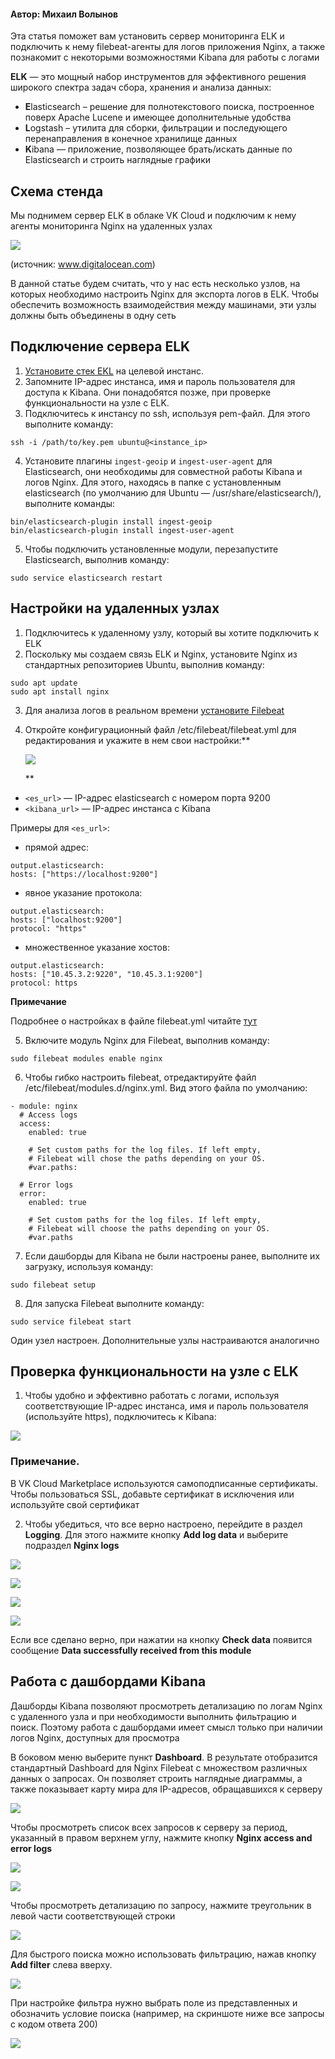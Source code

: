 #### Автор: Михаил Волынов

Эта статья поможет вам установить сервер мониторинга ELK и подключить к нему filebeat-агенты для логов приложения Nginx, а также познакомит с некоторыми возможностями Kibana для работы с логами

**ELK** — это мощный набор инструментов для эффективного решения широкого спектра задач сбора, хранения и анализа данных:

- **E**lasticsearch – решение для полнотекстового поиска, построенное поверх Apache Lucene и имеющее дополнительные удобства
- **L**ogstash – утилита для сборки, фильтрации и последующего перенаправления в конечное хранилище данных
- **K**ibana — приложение, позволяющее брать/искать данные по Elasticsearch и строить наглядные графики

## Схема стенда

Мы поднимем сервер ELK в облаке VK Cloud и подключим к нему агенты мониторинга Nginx на удаленных узлах

**![](./assets/1556397328026-1556397328026.png)**

(источник: www.digitalocean.com)

В данной статье будем считать, что у нас есть несколько узлов, на которых необходимо настроить Nginx для экспорта логов в ELK. Чтобы обеспечить возможность взаимодействия между машинами, эти узлы должны быть объединены в одну сеть

## Подключение сервера ELK

1. [Установите стек EKL](/ru/additionals/cases/cases-elk/elk-u18) на целевой инстанс.
2. Запомните IP-адрес инстанса, имя и пароль пользователя для доступа к Kibana. Они понадобятся позже, при проверке функциональности на узле c ELK.
3. Подключитесь к инстансу по ssh, используя pem-файл. Для этого выполните команду:

```
ssh -i /path/to/key.pem ubuntu@<instance_ip>
```

4.  Установите плагины `ingest-geoip` и `ingest-user-agent` для Elasticsearch, они необходимы для совместной работы Kibana и логов Nginx. Для этого, находясь в папке с установленным elasticsearch (по умолчанию для Ubuntu — /usr/share/elasticsearch/), выполните команды:

```
bin/elasticsearch-plugin install ingest-geoip
bin/elasticsearch-plugin install ingest-user-agent

```

5.  Чтобы подключить установленные модули, перезапустите Elasticsearch, выполнив команду:

```
sudo service elasticsearch restart
```

## Настройки на удаленных узлах

1.  Подключитесь к удаленному узлу, который вы хотите подключить к ELK
2.  Поскольку мы создаем связь ELK и Nginx, установите Nginx из стандартных репозиториев Ubuntu, выполнив команду:

```
sudo apt update
sudo apt install nginx
```

3.  Для анализа логов в реальном времени [установите Filebeat](https://www.elastic.co/guide/en/beats/filebeat/6.4/filebeat-installation.html)
4.  Откройте конфигурационный файл /etc/filebeat/filebeat.yml для редактирования и укажите в нем свои настройки:\*\*

    ![](./assets/1556397328180-1556397328180.png)

    \*\*

- `<es_url>` — IP-адрес elasticsearch с номером порта 9200
- `<kibana_url>` — IP-адрес инстанса с Kibana

Примеры для `<es_url>`:

- прямой адрес:

```
output.elasticsearch:   
hosts: ["https://localhost:9200"]
```

- явное указание протокола:

```
output.elasticsearch:  
hosts: ["localhost:9200"]   
protocol: "https"
```

- множественное указание хостов:

```
output.elasticsearch:   
hosts: ["10.45.3.2:9220", "10.45.3.1:9200"]   
protocol: https
```

**Примечание**

Подробнее о настройках в файле filebeat.yml читайте [тут](https://www.elastic.co/guide/en/beats/filebeat/current/elasticsearch-output.html)

5.  Включите модуль Nginx для Filebeat, выполнив команду:

```
sudo filebeat modules enable nginx
```

6.  Чтобы гибко настроить filebeat, отредактируйте файл /etc/filebeat/modules.d/nginx.yml. Вид этого файла по умолчанию:

```
- module: nginx
  # Access logs
  access:
    enabled: true

    # Set custom paths for the log files. If left empty,
    # Filebeat will chose the paths depending on your OS.
    #var.paths:

  # Error logs
  error:
    enabled: true

    # Set custom paths for the log files. If left empty,
    # Filebeat will choose the paths depending on your OS.
    #var.paths
```

7.  Если дашборды для Kibana не были настроены ранее, выполните их загрузку, используя команду:

```
sudo filebeat setup
```

8.  Для запуска Filebeat выполните команду:

```
sudo service filebeat start
```

Один узел настроен. Дополнительные узлы настраиваются аналогично

## Проверка функциональности на узле с ELK

1.  Чтобы удобно и эффективно работать с логами, используя соответствующие IP-адрес инстанса, имя и пароль пользователя (используйте https), подключитесь к Kibana:

**![](./assets/1556401421847-1556401421847.png)**

### Примечание.

В VK Cloud Marketplace используются самоподписанные сертификаты. Чтобы пользоваться SSL, добавьте сертификат в исключения или используйте свой сертификат

2.  Чтобы убедиться, что все верно настроено, перейдите в раздел **Logging**. Для этого нажмите кнопку **Add log data** и выберите подраздел **Nginx logs**

![](./assets/1557758955343-mcs8-(1).png>)

![](./assets/1557759225673-mcs9.png)

![](./assets/1557759324343-mcs10.png)

![](./assets/1557759337257-mcs11.png)

Если все сделано верно, при нажатии на кнопку **Check data** появится сообщение **Data successfully received from this module**

## Работа с дашбордами Kibana

Дашборды Kibana позволяют просмотреть детализацию по логам Nginx с удаленного узла и при необходимости выполнить фильтрацию и поиск. Поэтому работа с дашбордами имеет смысл только при наличии логов Nginx, доступных для просмотра

В боковом меню выберите пункт **Dashboard**. В результате отобразится стандартный Dashboard для Nginx Filebeat с множеством различных данных о запросах. Он позволяет строить наглядные диаграммы, а также показывает карту мира для IP-адресов, обращавшихся к серверу

**![](./assets/1556397606192-1556397606192.png)**

Чтобы просмотреть список всех запросов к серверу за период, указанный в правом верхнем углу, нажмите кнопку **Nginx access and error logs**

![](./assets/1557759494741-mcs13.png)

![](./assets/1557759634307-mcs14.png)

Чтобы просмотреть детализацию по запросу, нажмите треугольник в левой части соответствующей строки

**![](./assets/1556397605653-1556397605653.png)**

Для быстрого поиска можно использовать фильтрацию, нажав кнопку **Add filter** слева вверху.

![](./assets/1557759688044-mcs16.png)

При настройке фильтра нужно выбрать поле из представленных и обозначить условие поиска (например, на скриншоте ниже все запросы с кодом ответа 200)

![](./assets/1557759748769-mcs17.png)
